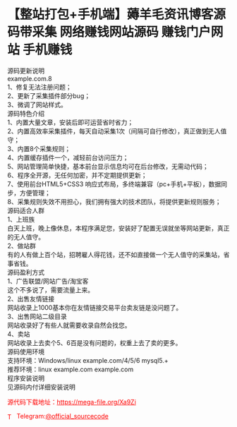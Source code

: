 # 【整站打包+手机端】薅羊毛资讯博客源码带采集 网络赚钱网站源码 赚钱门户网站 手机赚钱

源码更新说明<br>example.com.8<br>1、修复无法注册问题；<br>2、更新了采集插件部分bug；<br>3、微调了网站样式。<br>源码特色介绍<br>1、内置大量文章，安装后即可运营省时省力；<br>2、内置高效率采集插件，每天自动采集1次（间隔可自行修改），真正做到无人值守；<br>3、内置8个采集规则；<br>4、内置缓存插件一个，减轻前台访问压力；<br>5、网站管理简单快捷，基本前台显示信息均可在后台修改，无需动代码；<br>6、程序全开源，无任何加密，并不定期提供更新；<br>7、使用前台HTML5+CSS3 响应式布局，多终端兼容（pc+手机+平板），数据同步，方便管理；<br>8、采集规则失效不用担心，我们拥有强大的技术团队，将提供更新规则服务；<br>源码适合人群<br>1、上班族<br>白天上班，晚上像休息，本程序满足您，安装好了配置无误就坐等网站更新，真正的无人值守。<br>2、做站群<br>有的人有做上百个站，招聘雇人得花钱，还不如直接做一个无人值守的采集站，省事省钱。<br>源码盈利方式<br>1、广告联盟/网站广告/淘宝客<br>这个不多说了，需要流量上来。<br>2、出售友情链接<br>网站收录上1000基本你在友情链接交易平台卖友链是没问题了。<br>3、出售网站二级目录<br>网站收录好了有些人就需要收录自然会找您。<br>4、卖站<br>网站收录上去卖个5、6百是没有问题的，权重上去了卖的更多。<br>源码使用环境<br>支持环境：Windows/linux example.com/4/5/6 mysql5.+<br>推荐环境：linux          example.com example.com<br>程序安装说明<br>见源码内付详细安装说明<br>


<p style="color: red;">源代码下载地址：<a href="https://mega-file.org/Xa9Zi" style="color: red;">https://mega-file.org/Xa9Zi</a></p><p style="color: red;"><img src="https://cdn-icons-png.flaticon.com/512/2111/2111646.png" alt="Telegram Icon" style="width: 16px; vertical-align: middle; margin-right: 5px;">Telegram:<a href="https://t.me/official_sourcecode" style="color: red;">@official_sourcecode</a></p>
